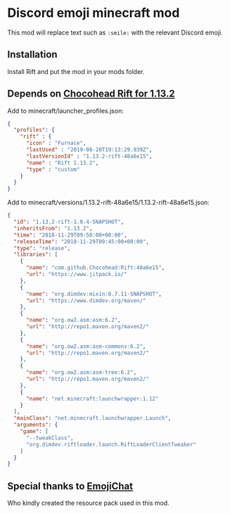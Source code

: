 # Discord emoji minecraft mod
This mod will replace text such as `:smile:` with the relevant Discord emoji.

## Installation
Install Rift and put the mod in your mods folder.

## Depends on [Chocohead Rift for 1.13.2](https://github.com/Chocohead/Rift)
Add to minecraft/launcher_profiles.json:
```json
{
  "profiles": {
    "rift" : {
      "icon" : "Furnace",
      "lastUsed" : "2019-08-20T19:13:29.939Z",
      "lastVersionId" : "1.13.2-rift-48a6e15",
      "name" : "Rift 1.13.2",
      "type" : "custom"
    }
  }
}
```

Add to minecraft/versions/1.13.2-rift-48a6e15/1.13.2-rift-48a6e15.json:
```json
{
  "id": "1.13.2-rift-1.0.4-SNAPSHOT",
  "inheritsFrom": "1.13.2",
  "time": "2018-11-29T09:50:00+00:00",
  "releaseTime": "2018-11-29T09:45:00+00:00",
  "type": "release",
  "libraries": [
    {
      "name": "com.github.Chocohead:Rift:48a6e15",
      "url": "https://www.jitpack.io/"
    },
    {
      "name": "org.dimdev:mixin:0.7.11-SNAPSHOT",
      "url": "https://www.dimdev.org/maven/"
    },
    {
      "name": "org.ow2.asm:asm:6.2",
      "url": "http://repo1.maven.org/maven2/"
    },
    {
      "name": "org.ow2.asm:asm-commons:6.2",
      "url": "http://repo1.maven.org/maven2/"
    },
    {
      "name": "org.ow2.asm:asm-tree:6.2",
      "url": "http://repo1.maven.org/maven2/"
    },
    {
      "name": "net.minecraft:launchwrapper:1.12"
    }
  ],
  "mainClass": "net.minecraft.launchwrapper.Launch",
  "arguments": {
    "game": [
      "--tweakClass",
      "org.dimdev.riftloader.launch.RiftLoaderClientTweaker"
    ]
  }
}
```

## Special thanks to [EmojiChat](https://github.com/RadBuilder/EmojiChat)
Who kindly created the resource pack used in this mod.
